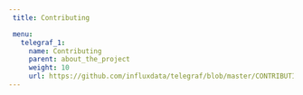 ```yaml
---
 title: Contributing

 menu:
   telegraf_1:
     name: Contributing
     parent: about_the_project
     weight: 10
     url: https://github.com/influxdata/telegraf/blob/master/CONTRIBUTING.md
---
```

